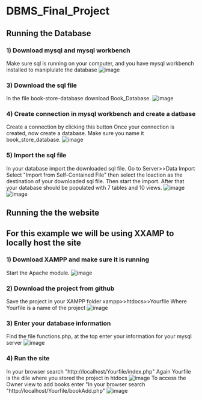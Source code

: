 ﻿# DBMS_Final_Project
## Running the Database
### 1) Download mysql and mysql workbench
Make sure sql is running on your computer, and you have mysql workbench installed to maniplulate the database
![image](https://user-images.githubusercontent.com/94157031/204951178-d01fcdfe-21fa-46ea-b700-55c0f24f7b61.png)

### 3) Download the sql file
In the file book-store-database download Book_Database.
![image](https://user-images.githubusercontent.com/94157031/204951222-6b5e4832-a548-4a60-9043-62a2f07b2ac8.png)

### 4) Create connection in mysql workbench and create a datbase
Create a connection by clicking this button
Once your connection is created, now create a database. Make sure you name it book_store_database.
![image](https://user-images.githubusercontent.com/94157031/204951275-d025fa36-0dbb-45c4-88d5-e26fba96b5e5.png)

### 5) Import the sql file
In your database import the downloaded sql file.
Go to Server>>Data Import
Select "Import from Self-Contained File" then select the loaction as the destination of your downloaded sql file.
Then start the import.
After that your database should be populated with 7 tables and 10 views.
![image](https://user-images.githubusercontent.com/94157031/204951366-a1789d95-1966-4c0e-8111-91c9921ceaaa.png)
![image](https://user-images.githubusercontent.com/94157031/204951409-bf42d9ad-0cff-4cdc-a77b-7c4d19cf025c.png)

## Running the the website
## For this example we will be using XXAMP to locally host the site
### 1) Download XAMPP and make sure it is running
Start the Apache module.
![image](https://user-images.githubusercontent.com/94157031/204951441-cda55d47-47bf-4b2a-9c91-72dbd099bf3f.png)

### 2) Download the project from github
Save the project in your XAMPP folder
xampp>>htdocs>>Yourfile
Where Yourfile is a name of the project
![image](https://user-images.githubusercontent.com/94157031/204951508-3fe5e6b5-d19c-4400-93c4-ec24c19fe0dd.png)

### 3) Enter your database information
Find the file functions.php, at the top enter your information for your mysql server
![image](https://user-images.githubusercontent.com/94157031/204951566-ac5cc592-fcf3-4a3b-a840-5711b131faaf.png)

### 4) Run the site
In your browser search "http://localhost/Yourfile/index.php"
Again Yourfile is the dile where you stored the project in htdocs
![image](https://user-images.githubusercontent.com/94157031/204951670-ab880c2a-8230-4a90-a626-7a1779e1d34a.png)
To access the Owner view to add books enter "In your browser search "http://localhost/Yourfile/bookAdd.php" 
![image](https://user-images.githubusercontent.com/94157031/205098529-fbb1035a-fda4-45a1-87cd-ad5a856c4bc9.png)

